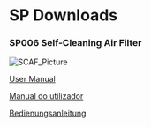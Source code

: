 # SP Downloads

### SP006 Self-Cleaning Air Filter
![SCAF_Picture](https://schurobe.github.io/SMART-AG-Public-Downloads/SCAF.tif)  

[User Manual](https://schurobe.github.io/SMART-AG-Public-Downloads/OM_SP006P001B01A.pdf)   
      
[Manual do utilizador](https://schurobe.github.io/SMART-AG-Public-Downloads/OM_SP006P001B55A.pdf) 

[Bedienungsanleitung](https://schurobe.github.io/SMART-AG-Public-Downloads/OM_SP006P001B00A.pdf)     


